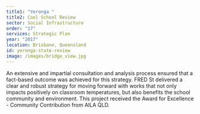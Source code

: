 ```yaml
---
title1: "Yeronga "
title2: Cool School Review
sector: Social Infrastructure
order: "17"
services: Strategic Plan
year: "2017"
location: Brisbane, Queensland
id: yeronga-state-review
image: /images/bridge_view.jpg
---
```

An extensive and impartial consultation and analysis process
ensured that a fact-based outcome was achieved for this strategy. FRED St
delivered a clear and robust strategy for moving forward with works that not
only impacts positively on classroom temperatures, but also benefits the
school community and environment. This project received the Award for
Excellence - Community Contribution from AILA QLD.